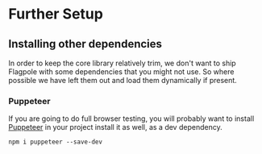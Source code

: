 # Further Setup

## Installing other dependencies

In order to keep the core library relatively trim, we don't want to ship Flagpole with some dependencies that you might not use. So where possible we have left them out and load them dynamically if present.

### Puppeteer

If you are going to do full browser testing, you will probably want to install [Puppeteer](https://pptr.dev/) in your project install it as well, as a dev dependency.

```cli
npm i puppeteer --save-dev
```

